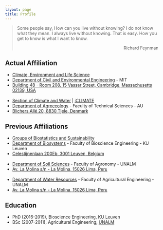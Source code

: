 ```yaml
---
layout: page
title: Profile
---
```

> Some people say, How can you live without knowing? I do not know what they mean. I always live without knowing. That is easy. How you get to know is what I want to know.
> <div style="text-align: right"> Richard Feynman </div>

## Actual Affiliation
* [Climate, Environment and Life Science](https://cee.mit.edu/research/climate-environment/)
* [Department of Civil and Environmental Engineering](https://cee.mit.edu/) - MIT
* [Building 48 - Room 208, 15 Vassar Street, Cambridge, Massachusetts 02139, USA](https://whereis.mit.edu/?go=48)
<br/><br/>
* [Section of Climate and Water](https://agro.au.dk/en/research/research-sections/climate-and-water/) \| [iCLIMATE](https://iclimate.au.dk/research/agriculture-climate)
* [Department of Agroecology](https://agro.au.dk/en/) - Faculty of Technical Sciences - AU
* [Blichers Allé 20, 8830 Tjele, Denmark](https://agro.au.dk/en/about-the-department/contact-agroecology/)

## Previous Affiliations
* [Groups of Biostatistics and Sustainability](http://www.biw.kuleuven.be/biosyst/mebios)
* [Department of Biosystems](https://www.biw.kuleuven.be/english) - Faculty of Bioscience Engineering - KU Leuven
* [Celestijnenlaan 200Eb, 3001 Leuven, Belgium](https://www.kuleuven.be/maps/kaart?lat=50.863703799999996&lng=4.6757264&zoom=18&layer=mpq&labels=undefined&building=493-12)
<br/><br/>
* [Department of Soil Sciences](http://www.lamolina.edu.pe/agronomia/dsuelos/) - Faculty of Agronomy - UNALM
* [Av. La Molina s/n - La Molina, 15026 Lima, Peru](https://web.lamolina.edu.pe/agronomia/web/contacto/)
<br/><br/>
* [Department of Water Resources](http://www.lamolina.edu.pe/facultad/agricola/recursos.htm) - Faculty of Agricultural Engineering - UNALM
* [Av. La Molina s/n - La Molina, 15026 Lima, Peru](https://www.google.com/maps/place/La+Molina+15024,+Peru/@-12.0827427,-76.9474143,2916m/data=!3m1!1e3!4m8!1m2!2m1!1sUNALM!3m4!1s0x9105c71de6ce7161:0xf6695c3872000465!8m2!3d-12.0828754!4d-76.9455815)

## Education
* PhD (2016-2019), Bioscience Engineering, [KU Leuven](https://www.kuleuven.be/kuleuven/)
* BSc (2007-2011), Agricultural Engineering, [UNALM](http://www.lamolina.edu.pe/)
